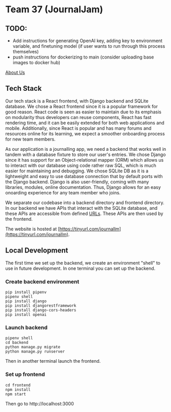 # Team 37 (JournalJam)

## TODO:
 - Add instructions for generating OpenAI key, adding key to environment variable, and finetuning model (if user wants to run through this process themselves)
 - push instructions for dockerizing to main (consider uploading base images to docker hub)

[About Us](https://github.com/StanfordCS194/Win24-Team37/wiki)

## Tech Stack

Our tech stack is a React frontend, with Django backend and SQLite database. We chose a React frontend since it is a popular framework for good reason. React code is seen as easier to maintain due to its emphasis on modularity thus developers can reuse components, React has fast rendering time, and it can be easily extended for both web applications and mobile. Additionally, since React is popular and has many forums and resources online for its learning, we expect a smoother onboarding process for new team members.

As our application is a journalling app, we need a backend that works well in tandem with a database fixture to store our user's entries. We chose Django since it has support for an Object-relational mapper (ORM) which allows us to interact with our database using code rather raw SQL, which is much easier for maintaining and debugging. We chose SQLite DB as it is a lightweight and easy to use database connection that by default ports with the Django backend. Django is also user-friendly, coming with many libraries, modules, online documentation. Thus, Django allows for an easy onoarding experience for any team member who joins.

We separate our codebase into a backend directory and frontend directory. In our backend we have APIs that interact with the SQLite database, and these APIs are accessible from defined [URLs](https://github.com/StanfordCS194/Win24-Team37/blob/main/backend/journal_app/urls.py). These APIs are then used by the frontend.

The website is hosted at [https://tinyurl.com/journallm](https://tinyurl.com/journallm).

## Local Development

The first time we set up the backend, we create an environment "shell" to use in future development.
In one terminal you can set up the backend.

### Create backend environment

```
pip install pipenv
pipenv shell
pip install django
pip install djangorestframework
pip install django-cors-headers
pip install openai
```

### Launch backend

```
pipenv shell
cd backend
python manage.py migrate
python manage.py runserver
```

Then in another terminal launch the frontend.

### Set up frontend

```
cd frontend
npm install
npm start
```

Then go to http://localhost:3000
